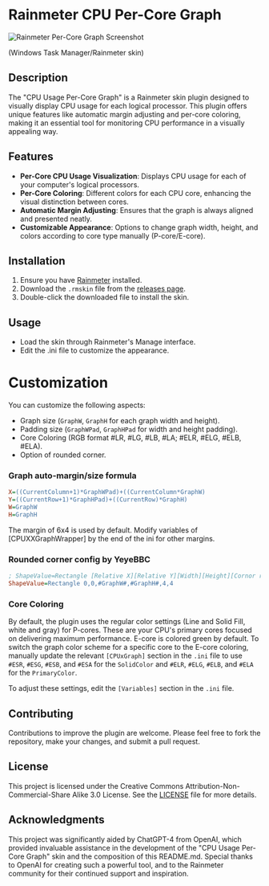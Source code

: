 # Rainmeter CPU Per-Core Graph

![Rainmeter Per-Core Graph Screenshot](https://github.com/QinnShou/RM-PerCoreGraph/blob/main/plugin%20screenshot%202.png)

(Windows Task Manager/Rainmeter skin)

## Description
The "CPU Usage Per-Core Graph" is a Rainmeter skin plugin designed to visually display CPU usage for each logical processor. This plugin offers unique features like automatic margin adjusting and per-core coloring, making it an essential tool for monitoring CPU performance in a visually appealing way.

## Features
- **Per-Core CPU Usage Visualization**: Displays CPU usage for each of your computer's logical processors.
- **Per-Core Coloring**: Different colors for each CPU core, enhancing the visual distinction between cores.
- **Automatic Margin Adjusting**: Ensures that the graph is always aligned and presented neatly.
- **Customizable Appearance**: Options to change graph width, height, and colors according to core type manually (P-core/E-core).

## Installation
1. Ensure you have [Rainmeter](https://www.rainmeter.net/) installed.
2. Download the `.rmskin` file from the [releases page](<github-release-link>).
3. Double-click the downloaded file to install the skin.

## Usage
- Load the skin through Rainmeter's Manage interface.
- Edit the .ini file to customize the appearance.

# Customization
You can customize the following aspects:
- Graph size (`GraphW`, `GraphH` for each graph width and height).
- Padding size (`GraphWPad`, `GraphHPad` for width and height padding).
- Core Coloring (RGB format #LR, #LG, #LB, #LA; #ELR, #ELG, #ELB, #ELA).
- Option of rounded corner.

### Graph auto-margin/size formula
   ```ini
   X=((CurrentColumn+1)*GraphWPad)+((CurrentColumn*GraphW)
   Y=((CurrentRow+1)*GraphHPad)+((CurrentRow)*GraphH)
   W=GraphW
   H=GraphH
   ```
The margin of 6x4 is used by default. Modify variables of [CPUXXGraphWrapper] by the end of the ini for other margins.

### Rounded corner config by YeyeBBC
   ```ini
   ; ShapeValue=Rectangle [Relative X][Relative Y][Width][Height][Cornor radius X][Cornor radius Y]
   ShapeValue=Rectangle 0,0,#GraphW#,#GraphH#,4,4
   ```

### Core Coloring
By default, the plugin uses the regular color settings (Line and Solid Fill, white and gray) for P-cores. These are your CPU's primary cores focused on delivering maximum performance. E-core is colored green by default.
To switch the graph color scheme for a specific core to the E-core coloring, manually update the relevant `[CPUxGraph]` section in the `.ini` file to use `#ESR`, `#ESG`, `#ESB`, and `#ESA` for the `SolidColor` and `#ELR`, `#ELG`, `#ELB`, and `#ELA` for the `PrimaryColor`.

To adjust these settings, edit the `[Variables]` section in the `.ini` file.

## Contributing
Contributions to improve the plugin are welcome. Please feel free to fork the repository, make your changes, and submit a pull request.

## License
This project is licensed under the Creative Commons Attribution-Non-Commercial-Share Alike 3.0 License. See the [LICENSE](LICENSE.md) file for more details.

## Acknowledgments
This project was significantly aided by ChatGPT-4 from OpenAI, which provided invaluable assistance in the development of the "CPU Usage Per-Core Graph" skin and the composition of this README.md. Special thanks to OpenAI for creating such a powerful tool, and to the Rainmeter community for their continued support and inspiration.


